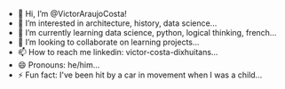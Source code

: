 - 👋 Hi, I’m @VictorAraujoCosta!
- 👀 I’m interested in architecture, history, data science...
- 🌱 I’m currently learning data science, python, logical thinking, french...
- 💞️ I’m looking to collaborate on learning projects...
- 📫 How to reach me linkedin: victor-costa-dixhuitans...
- 😄 Pronouns: he/him...
- ⚡ Fun fact: I've been hit by a car in movement when I was a child...

<!---
VictorAraujoCosta/VictorAraujoCosta is a ✨ special ✨ repository because its `README.md` (this file) appears on your GitHub profile.
You can click the Preview link to take a look at your changes.
--->
